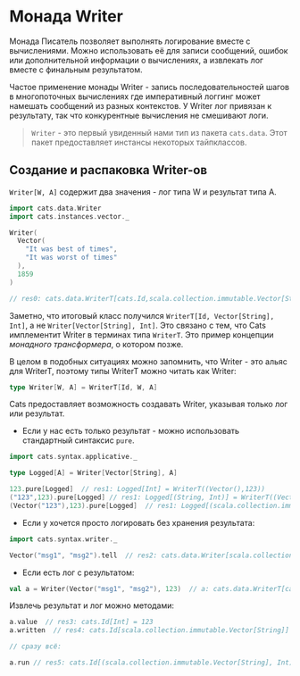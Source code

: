 # Монада Writer

Монада Писатель позволяет выполнять логирование вместе с вычислениями. Можно использовать её для записи сообщений, ошибок или дополнительной информации о вычислениях, а извлекать лог вместе с финальным результатом.

Частое применение монады Writer - запись последовательностей шагов в многопоточных вычислениях где императивный логгинг может намешать сообщений из разных контекстов. У Writer лог привязан к результату, так что конкурентные вычисления не смешивают логи.

> `Writer` - это первый увиденный нами тип из пакета `cats.data`. Этот пакет предоставляет инстансы некоторых тайпклассов. 

## Создание и распаковка Writer-ов

`Writer[W, A]` содержит два значения - лог типа W и результат типа A.

```scala
import cats.data.Writer
import cats.instances.vector._

Writer(
  Vector(
    "It was best of times",
    "It was worst of times"
  ),
  1859
)

// res0: cats.data.WriterT[cats.Id,scala.collection.immutable.Vector[String],Int] = WriterT((Vector(It was best of times, It was worst of times),1859))

```

Заметно, что итоговый класс получился `WriterT[Id, Vector[String], Int]`, а не `Writer[Vector[String], Int]`. Это связано с тем, что Cats имплементит Writer в терминах типа `WriterT`. Это пример концепции *монадного трансформера*, о котором позже.

В целом в подобных ситуациях можно запомнить, что Writer - это альяс для WriterT, поэтому типы WriterT можно читать как Writer:

```scala
type Writer[W, A] = WriterT[Id, W, A]
```

Cats предоставляет возможность создавать Writer, указывая только лог или результат. 


- Если у нас есть только результат - можно использовать стандартный синтаксис `pure`. 

```scala
import cats.syntax.applicative._

type Logged[A] = Writer[Vector[String], A]

123.pure[Logged]  // res1: Logged[Int] = WriterT((Vector(),123))
("123",123).pure[Logged] // res1: Logged[(String, Int)] = WriterT((Vector(),(123,123)))
(Vector("123"),123).pure[Logged]  // res1: Logged[(scala.collection.immutable.Vector[String], Int)] = WriterT((Vector(),(Vector(123),123)))
```

- Если у хочется просто логировать без хранения результата:

```scala
import cats.syntax.writer._

Vector("msg1", "msg2").tell  // res2: cats.data.Writer[scala.collection.immutable.Vector[String],Unit] = WriterT((Vector(msg1, msg2),()))
```

- Если есть лог с результатом:

```scala
val a = Writer(Vector("msg1", "msg2"), 123)  // a: cats.data.WriterT[cats.Id,scala.collection.immutable.Vector[String],Int] = WriterT((Vector(msg1, msg2),123))
```

Извлечь результат и лог можно методами:

```scala
a.value  // res3: cats.Id[Int] = 123
a.written  // res4: cats.Id[scala.collection.immutable.Vector[String]] = Vector(msg1, msg2)

// сразу всё:

a.run // res5: cats.Id[(scala.collection.immutable.Vector[String], Int)] = (Vector(msg1, msg2),123)
```







